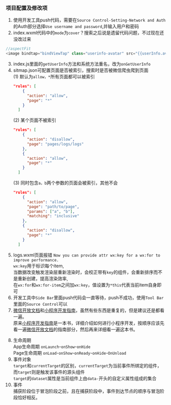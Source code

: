 ### 项目配置及修改项
1. 使用开发工具push代码，需要在`Source Control-Setting-Network and Auth`的Auth部分选择`Use username and password`,并输入用户和密码
2. index.wxml代码中的`mode`为`cover`？搜索之后说是遗留代码问题，不过现在还没改过来
```js
//aspectFit
<image bindtap="bindViewTap" class="userinfo-avatar" src="{{userInfo.avatarUrl}}" mode="aspectFit"></image>
``` 
3. index.js里面的`getUserInfo`方法和系统方法重名，改为`onGetUserInfo`
4. sitmap.json可配置页面是否被索引，搜索时是否被微信爬虫爬到页面   
    (1) 默认为`allow，*`所有页面都可以被索引
      ```json
      "rules": [
          {
            "action": "allow",
            "page": "*"
          }
        ]
      ```
    (2) 某个页面不被索引
      ```json
      "rules": [
          {
            "action": "disallow",
            "page": "pages/logs/logs"
          },
          {
            "action": "allow",
            "page": "*"
          }
        ]
      ```
    (3) 同时包含`a，b`两个参数的页面会被索引，其他不会
      ```json
      "rules": [
          {
            "action": "allow",
            "page": "path/to/page",
            "params": ["a", "b"],
            "matching": "inclusive"
          }, 
          {
            "action": "disallow",
            "page": "*"
          }
        ]
      ```
5. logs.wxml页面报错 `Now you can provide attr wx:key for a wx:for to improve performance.`  
  `wx:key`用于标识每个item,   
  当数据改变触发渲染层重新渲染时，会校正带有`key`的组件，会重新排序而不是重新创建，提高渲染效率,   
  在`wx:for`和`wx:for-item`之间加`wx:key`，值设置为`*this`代表当前item自身即可
6. 开发工具中`Side Bar`里面push代码会一直等待，push不成功，使用`Tool Bar`里面的`Source Control`可以
7. [微信开放文档][documents]和[小程序开发指南][guideline]，虽然有些东西是重复的，但是建议还是都看一遍。   
  原来[小程序开发指南][guideline]是一本书，详细介绍如何进行小程序开发，按顺序应该先看一遍[微信开放文档][documents]的指南部分，然后再来详细看一遍这本书。

  [comment]: #markdown添加注释语法[comment]:空格#
  [comment]: #markdown行内代码用两个``包裹
  [comment]: #markdown参考链接和正文之间要加空行
  [comment]: 手动安装sublime的markdown插件OmniMarkupPreviewer时，需要修改下载的OmniMarkupPreviewer文件名，去掉-master
  [documents]: https://developers.weixin.qq.com/miniprogram/dev/framework/quickstart/
  [guideline]: https://developers.weixin.qq.com/ebook?action=get_post_info&docid=0008aeea9a8978ab0086a685851c0a

8. 生命周期    
  App生命周期 `onLaunch`-`onShow`-`onHide `  
  Page生命周期 `onLoad`-`onShow`-`onReady`-`onHide`-`OnUnload`   
9. 事件对象   
  `target`和`currentTarget`的区别，`currentTarget`为当前事件所绑定的组件，而`target`则是触发该事件的源头组件      
  `target`的`dataset`属性是当前组件上由`data-`开头的自定义属性组成的集合   
10. 事件   
  捕获阶段位于冒泡阶段之前，且在捕获阶段中，事件到达节点的顺序与冒泡阶段恰好相反。